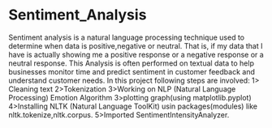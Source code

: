 # Sentiment_Analysis
Sentiment analysis is a natural language processing technique used to determine when data is positive,negative or neutral.
That is, if my data that I have is actually showing me a positive response or a negative response or a neutral response.
This Analysis is often performed on textual data to help businesses monitor time and predict sentiment in customer feedback and understand customer needs.
In this project following steps are involved:
1> Cleaning text
2>Tokenization
3>Working on NLP (Natural Language Processing) Emotion Algorithm
3>plotting graph(using matplotlib.pyplot)
4>Installing NLTK (Natural Language ToolKit) usin packages(modules) like nltk.tokenize,nltk.corpus.
5>Imported SentimentIntensityAnalyzer.


